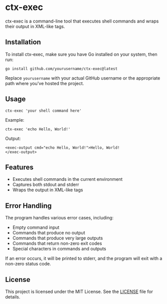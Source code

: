 # ctx-exec

ctx-exec is a command-line tool that executes shell commands and wraps their output in XML-like tags.

## Installation

To install ctx-exec, make sure you have Go installed on your system, then run:

```
go install github.com/yourusername/ctx-exec@latest
```

Replace `yourusername` with your actual GitHub username or the appropriate path where you've hosted the project.

## Usage

```
ctx-exec 'your shell command here'
```

Example:
```
ctx-exec 'echo Hello, World!'
```

Output:
```
<exec-output cmd="echo Hello, World!">Hello, World!
</exec-output>
```

## Features

- Executes shell commands in the current environment
- Captures both stdout and stderr
- Wraps the output in XML-like tags

## Error Handling

The program handles various error cases, including:
- Empty command input
- Commands that produce no output
- Commands that produce very large outputs
- Commands that return non-zero exit codes
- Special characters in commands and outputs

If an error occurs, it will be printed to stderr, and the program will exit with a non-zero status code.

## License

This project is licensed under the MIT License. See the [LICENSE](LICENSE) file for details.

